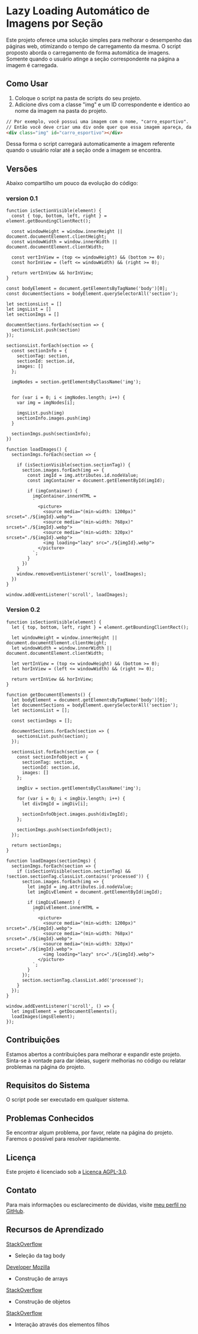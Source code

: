 # Lazy Loading Automático de Imagens por Seção

Este projeto oferece uma solução simples para melhorar o desempenho das páginas web, otimizando o tempo de carregamento da mesma. O script proposto aborda o carregamento de forma automática de imagens. Somente quando o usuário atinge a seção correspondente na página a imagem é carregada.

## Como Usar

1. Coloque o script na pasta de scripts do seu projeto.
2. Adicione divs com a classe "img" e um ID correspondente e identico ao nome da imagem na pasta do projeto.

```html
// Por exemplo, você possui uma imagem com o nome, "carro_esportivo".
// Então você deve criar uma div onde quer que essa imagem apareça, da seguinte forma:
<div class="img" id="carro_esportivo"></div>
```

Dessa forma o script carregará automaticamente a imagem referente quando o usuário rolar até a seção onde a imagem se encontra.

## Versões

Abaixo compartilho um pouco da evolução do código:

### version 0.1
```JS
function isSectionVisible(element) {
  const { top, bottom, left, right } = element.getBoundingClientRect(); 

  const windowHeight = window.innerHeight || document.documentElement.clientHeight;
  const windowWidth = window.innerWidth || document.documentElement.clientWidth;

  const vertInView = (top <= windowHeight) && (bottom >= 0);
  const horInView = (left <= windowWidth) && (right >= 0);

  return vertInView && horInView;
}

const bodyElement = document.getElementsByTagName('body')[0];
const documentSections = bodyElement.querySelectorAll('section');

let sectionsList = []
let imgsList = []
let sectionImgs = []

documentSections.forEach(section => {
  sectionsList.push(section)
});

sectionsList.forEach(section => {
  const sectionInfo = {
    sectionTag: section,
    sectionId: section.id,
    images: []
  };
  
  imgNodes = section.getElementsByClassName('img');


  for (var i = 0; i < imgNodes.length; i++) {
    var img = imgNodes[i];
  
    imgsList.push(img)
    sectionInfo.images.push(img)
  }

  sectionImgs.push(sectionInfo);
})

function loadImages() { 
  sectionImgs.forEach(section => {

    if (isSectionVisible(section.sectionTag)) { 
      section.images.forEach(img => {
        const imgId = img.attributes.id.nodeValue;
        const imgContainer = document.getElementById(imgId); 
        
        if (imgContainer) {
          imgContainer.innerHTML = 
          `
            <picture>
              <source media="(min-width: 1200px)" srcset="./${imgId}.webp">
              <source media="(min-width: 768px)" srcset="./${imgId}.webp">
              <source media="(min-width: 320px)" srcset="./${imgId}.webp">
              <img loading="lazy" src="./${imgId}.webp">
            </picture>
          `;
        }
      })
    }
    window.removeEventListener('scroll', loadImages);
  })  
}

window.addEventListener('scroll', loadImages);
```

### Version 0.2
```JS
function isSectionVisible(element) {
  let { top, bottom, left, right } = element.getBoundingClientRect(); 

  let windowHeight = window.innerHeight || document.documentElement.clientHeight;
  let windowWidth = window.innerWidth || document.documentElement.clientWidth;

  let vertInView = (top <= windowHeight) && (bottom >= 0);
  let horInView = (left <= windowWidth) && (right >= 0);

  return vertInView && horInView;
}

function getDocumentElements() {
  let bodyElement = document.getElementsByTagName('body')[0];
  let documentSections = bodyElement.querySelectorAll('section');
  let sectionsList = [];

  const sectionImgs = [];

  documentSections.forEach(section => {
    sectionsList.push(section);
  });

  sectionsList.forEach(section => {
    const sectionInfoObject = {
      sectionTag: section,
      sectionId: section.id,
      images: []
    };
    
    imgDiv = section.getElementsByClassName('img');
  
    for (var i = 0; i < imgDiv.length; i++) {
      let divImgId = imgDiv[i];

      sectionInfoObject.images.push(divImgId);
    };
  
    sectionImgs.push(sectionInfoObject);
  });

  return sectionImgs;
}

function loadImages(sectionImgs) { 
  sectionImgs.forEach(section => {
    if (isSectionVisible(section.sectionTag) && !section.sectionTag.classList.contains('processed')) { 
      section.images.forEach(img => {
        let imgId = img.attributes.id.nodeValue;
        let imgDivElement = document.getElementById(imgId); 
        
        if (imgDivElement) {
          imgDivElement.innerHTML = 
          `
            <picture>
              <source media="(min-width: 1200px)" srcset="./${imgId}.webp">
              <source media="(min-width: 768px)" srcset="./${imgId}.webp">
              <source media="(min-width: 320px)" srcset="./${imgId}.webp">
              <img loading="lazy" src="./${imgId}.webp">
            </picture>
          `;
        }
      });
      section.sectionTag.classList.add('processed');
    }
  });
}

window.addEventListener('scroll', () => {
  let imgsElement = getDocumentElements();
  loadImages(imgsElement);
});
```

## Contribuições

Estamos abertos a contribuições para melhorar e expandir este projeto. Sinta-se à vontade para dar ideias, sugerir melhorias no código ou relatar problemas na página do projeto.

## Requisitos do Sistema

O script pode ser executado em qualquer sistema.

## Problemas Conhecidos

Se encontrar algum problema, por favor, relate na página do projeto. Faremos o possível para resolver rapidamente.

## Licença

Este projeto é licenciado sob a [Licença AGPL-3.0](LICENSE).

## Contato

Para mais informações ou esclarecimento de dúvidas, visite [meu perfil no GitHub](https://github.com/webruan).

## Recursos de Aprendizado

[StackOverflow](https://stackoverflow.com/questions/34745048/which-method-is-faster-to-select-body-element)
* Seleção da tag body

[Developer Mozilla](https://developer.mozilla.org/pt-BR/docs/Web/JavaScript/Reference/Global_Objects/Array)
* Construção de arrays 

[StackOverflow](https://stackoverflow.com/questions/617036/appending-to-an-object)
* Construção de objetos

[StackOverflow](https://stackoverflow.com/questions/17094230/how-do-i-loop-through-children-objects-in-javascript)
* Interação através dos elementos filhos 